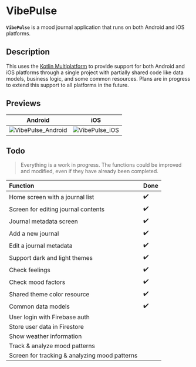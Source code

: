 # VibePulse

**`VibePulse`** is a mood journal application that runs on both Android and iOS platforms.

## Description
This uses the [Kotlin Multiplatform](https://kotlinlang.org/docs/multiplatform.html) to provide support for both Android and iOS platforms through a single project with partially shared code like data models, business logic, and some common resources. Plans are in progress to extend this support to all platforms in the future.

## Previews

| Android    | iOS |
| ----------- | ----------- |
| ![VibePulse_Android](https://github.com/ReidSync/VibePulse/assets/9741432/5e95a76c-c94e-4574-9ed3-84abbb78c458) | ![VibePulse_iOS](https://github.com/ReidSync/VibePulse/assets/9741432/eb88a66e-92ad-440e-97a0-691cf50efead) |


## Todo
> Everything is a work in progress. The functions could be improved and modified, even if they have already been completed.

Function | Done
:------------ | :-------------
Home screen with a journal list | :heavy_check_mark:
Screen for editing journal contents | :heavy_check_mark:
Journal metadata screen | :heavy_check_mark:
Add a new journal | :heavy_check_mark:
Edit a journal metadata | :heavy_check_mark:
Support dark and light themes | :heavy_check_mark:
Check feelings | :heavy_check_mark:
Check mood factors | :heavy_check_mark:
Shared theme color resource | :heavy_check_mark:
Common data models | :heavy_check_mark:
User login with Firebase auth | 
Store user data in Firestore |
Show weather information |
Track & analyze mood patterns | 
Screen for tracking & analyzing mood patterns |


